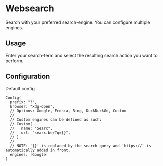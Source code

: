 # Websearch

Search with your preferred search-engine. You can configure multiple engines.

## Usage

Enter your search-term and select the resulting search action you want to perform.

## Configuration

Default config

```ron
Config(
  prefix: "?",
  browser: "xdg-open",
  // Options: Google, Ecosia, Bing, DuckDuckGo, Custom
  //
  // Custom engines can be defined as such:
  // Custom(
  //   name: "Searx",
  //   url: "searx.be/?q={}",
  // )
  //
  // NOTE: `{}` is replaced by the search query and `https://` is automatically added in front.
  engines: [Google] 
)
```

